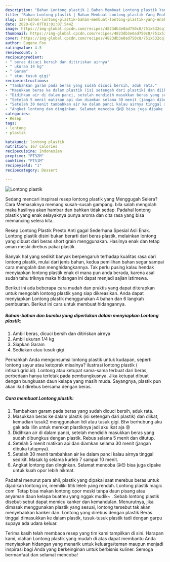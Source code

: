```yaml
---
description: "Bahan Lontong plastik | Bahan Membuat Lontong plastik Yang Enak dan Simpel"
title: "Bahan Lontong plastik | Bahan Membuat Lontong plastik Yang Enak dan Simpel"
slug: 127-bahan-lontong-plastik-bahan-membuat-lontong-plastik-yang-enak-dan-simpel
date: 2020-07-07T01:01:07.544Z
image: https://img-global.cpcdn.com/recipes/4823db3e0ad750c8/751x532cq70/lontong-plastik-foto-resep-utama.jpg
thumbnail: https://img-global.cpcdn.com/recipes/4823db3e0ad750c8/751x532cq70/lontong-plastik-foto-resep-utama.jpg
cover: https://img-global.cpcdn.com/recipes/4823db3e0ad750c8/751x532cq70/lontong-plastik-foto-resep-utama.jpg
author: Eugene Fox
ratingvalue: 4.5
reviewcount: 5
recipeingredient:
- " beras dicuci bersih dan ditiriskan airnya"
- " ukuran 14 kg"
- " Garam"
- " atau tusuk gigi"
recipeinstructions:
- "Tambahkan garam pada beras yang sudah dicuci bersih, aduk rata."
- "Masukkan beras ke dalam plastik (isi setengah dari plastik) dan diikat, kemudian tusuk2 menggunakan lidi atau tusuk gigi. Btw berhubung aku gak ada lilin untuk merekat plastiknya jadi aku ikat aja 😝"
- "Didihkan air di dalam panci, setelah mendidih masukkan beras yang sudah dibungkus dengan plastik. Rebus selama 5 menit dan ditutup."
- "Setelah 5 menit matikan api dan diamkan selama 30 menit (jangan dibuka tutupnya)."
- "Setelah 30 menit tambahkan air ke dalam panci kalau airnya tinggal sedikit. Masak lg selama kurleb 7 sampai 10 menit."
- "Angkat lontong dan dinginkan. Selamat mencoba 😘😊 bisa juga dipake untuk kuah opor lebih nikmat."
categories:
- Resep
tags:
- lontong
- plastik

katakunci: lontong plastik 
nutrition: 167 calories
recipecuisine: Indonesian
preptime: "PT32M"
cooktime: "PT51M"
recipeyield: "1"
recipecategory: Dessert

---
```



![Lontong plastik](https://img-global.cpcdn.com/recipes/4823db3e0ad750c8/751x532cq70/lontong-plastik-foto-resep-utama.jpg)

Sedang mencari inspirasi resep lontong plastik yang Menggugah Selera? Cara Memasaknya memang susah-susah gampang. bila salah mengolah maka hasilnya akan hambar dan bahkan tidak sedap. Padahal lontong plastik yang enak selayaknya punya aroma dan cita rasa yang bisa memancing selera kita.

Resep Lontong Plastik Presto Anti gagal Sederhana Spesial Asli Enak. Lontong plastik disini bukan berarti dari beras plastik, melainkan lontong yang dibuat dari beras short grain menggunakan. Hasilnya enak dan tetap aman meski direbus pakai plastik.

Banyak hal yang sedikit banyak berpengaruh terhadap kualitas rasa dari lontong plastik, mulai dari jenis bahan, kedua pemilihan bahan segar sampai cara mengolah dan menghidangkannya. Tak perlu pusing kalau hendak menyiapkan lontong plastik enak di mana pun anda berada, karena asal sudah tahu triknya maka hidangan ini dapat menjadi sajian istimewa.


Berikut ini ada beberapa cara mudah dan praktis yang dapat diterapkan untuk mengolah lontong plastik yang siap dikreasikan. Anda dapat menyiapkan Lontong plastik menggunakan 4 bahan dan 6 langkah pembuatan. Berikut ini cara untuk membuat hidangannya.

<!--inarticleads1-->

##### Bahan-bahan dan bumbu yang diperlukan dalam menyiapkan Lontong plastik:

1. Ambil  beras, dicuci bersih dan ditiriskan airnya
1. Ambil  ukuran 1/4 kg
1. Siapkan  Garam
1. Sediakan  atau tusuk gigi


Pernahkah Anda mengonsumsi lontong plastik untuk kudapan, seperti lontong sayur atau ketoprak misalnya? ilustrasi lontong plastik ( intisari.grid.id). Lontong atau ketupat sama-sama terbuat dari beras, perbedaan hanya terletak pada pembungkusnya. Jika ketupat dibuat dengan bungkusan daun kelapa yang masih muda. Sayangnya, plastik pun akan ikut direbus bersama dengan beras. 

<!--inarticleads2-->

##### Cara membuat Lontong plastik:

1. Tambahkan garam pada beras yang sudah dicuci bersih, aduk rata.
1. Masukkan beras ke dalam plastik (isi setengah dari plastik) dan diikat, kemudian tusuk2 menggunakan lidi atau tusuk gigi. Btw berhubung aku gak ada lilin untuk merekat plastiknya jadi aku ikat aja 😝
1. Didihkan air di dalam panci, setelah mendidih masukkan beras yang sudah dibungkus dengan plastik. Rebus selama 5 menit dan ditutup.
1. Setelah 5 menit matikan api dan diamkan selama 30 menit (jangan dibuka tutupnya).
1. Setelah 30 menit tambahkan air ke dalam panci kalau airnya tinggal sedikit. Masak lg selama kurleb 7 sampai 10 menit.
1. Angkat lontong dan dinginkan. Selamat mencoba 😘😊 bisa juga dipake untuk kuah opor lebih nikmat.


Padahal menurut para ahli, plastik yang dipakai saat merebus beras untuk dijadikan lontong ini, memiliki titik leleh yang rendah. Lontong plastik magic com ‍ Tetap bisa makan lontong opor meski tanpa daun pisang atau anyaman daun kelapa buatmu yang nggak mudik~ ‍. Sebab lontong plastik disebut-sebut dapat memicu kanker dan kemandulan. Menurutnya, jika dimasak menggunakan plastik yang sesuai, lontong tersebut tak akan menyebabkan kanker dan. Lontong yang direbus dengan plastik Beras tinggal dimasukkan ke dalam plastik, tusuk-tusuk plastik tadi dengan garpu supaya ada udara keluar. 

Terima kasih telah membaca resep yang tim kami tampilkan di sini. Harapan kami, olahan Lontong plastik yang mudah di atas dapat membantu Anda menyiapkan hidangan yang menarik untuk keluarga/teman maupun menjadi inspirasi bagi Anda yang berkeinginan untuk berbisnis kuliner. Semoga bermanfaat dan selamat mencoba!
